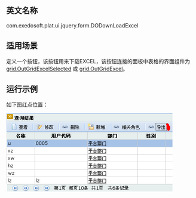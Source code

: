 ## 英文名称 ##

com.exedosoft.plat.ui.jquery.form.DODownLoadExcel

## 适用场景 ##

定义一个按钮，该按钮用来下载EXCEL，该按钮连接的面板中表格的界面组件为[grid.OutGridExcelSelected](grid_OutGridExcelSelected.md) 或 [grid.OutGridExcel](grid_OutGridExcel.md)。

## 运行示例 ##

如下图红点位置：

<img src='imgs/grid_outgridexcel.png' />
